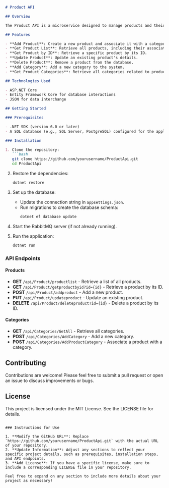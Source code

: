 ```markdown
# Product API

## Overview

The Product API is a microservice designed to manage products and their associated categories. It allows for operations such as adding, updating, retrieving, and deleting products, as well as managing product categories. This API communicates with the Category API using RabbitMQ for asynchronous processing.

## Features

- **Add Product**: Create a new product and associate it with a category.
- **Get Product List**: Retrieve all products, including their associated categories.
- **Get Product by ID**: Retrieve a specific product by its ID.
- **Update Product**: Update an existing product's details.
- **Delete Product**: Remove a product from the database.
- **Add Category**: Add a new category to the system.
- **Get Product Categories**: Retrieve all categories related to products.

## Technologies Used

- ASP.NET Core
- Entity Framework Core for database interactions
- JSON for data interchange

## Getting Started

### Prerequisites

- .NET SDK (version 6.0 or later)
- A SQL database (e.g., SQL Server, PostgreSQL) configured for the application

### Installation

1. Clone the repository:
   ```bash
   git clone https://github.com/yourusername/ProductApi.git
   cd ProductApi
   ```

2. Restore the dependencies:
   ```bash
   dotnet restore
   ```

3. Set up the database:
   - Update the connection string in `appsettings.json`.
   - Run migrations to create the database schema:
     ```bash
     dotnet ef database update
     ```

4. Start the RabbitMQ server (if not already running).

5. Run the application:
   ```bash
   dotnet run
   ```

### API Endpoints

#### Products

- **GET** `/api/Product/productlist` - Retrieve a list of all products.
- **GET** `/api/Product/getproductbyid?id={id}` - Retrieve a product by its ID.
- **POST** `/api/Product/addproduct` - Add a new product.
- **PUT** `/api/Product/updateproduct` - Update an existing product.
- **DELETE** `/api/Product/deleteproduct?id={id}` - Delete a product by its ID.

#### Categories

- **GET** `/api/Categories/GetAll` - Retrieve all categories.
- **POST** `/api/Categories/AddCategory` - Add a new category.
- **POST** `/api/Categories/AddProductCategory` - Associate a product with a category.


## Contributing

Contributions are welcome! Please feel free to submit a pull request or open an issue to discuss improvements or bugs.

## License

This project is licensed under the MIT License. See the LICENSE file for details.
```

### Instructions for Use

1. **Modify the GitHub URL**: Replace `https://github.com/yourusername/ProductApi.git` with the actual URL of your repository.
2. **Update Information**: Adjust any sections to reflect your specific project details, such as prerequisites, installation steps, and API endpoints.
3. **Add License**: If you have a specific license, make sure to include a corresponding LICENSE file in your repository.

Feel free to expand on any section to include more details about your project as necessary!
